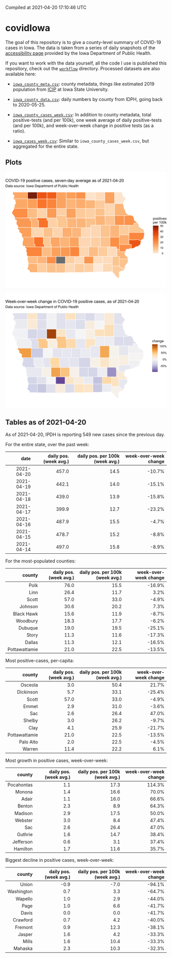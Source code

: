 Compiled at 2021-04-20 17:10:46 UTC

<!-- README.md is generated from README.Rmd. Please edit that file -->

# covidIowa

<!-- badges: start -->

<!-- badges: end -->

The goal of this repository is to give a county-level summary of
COVID-19 cases in Iowa. The data is taken from a series of daily
snapshots of the [accessibility
page](https://coronavirus.iowa.gov/pages/access) provided by the Iowa
Department of Public Health.

If you want to work with the data yourself, all the code I use is
published this repository, check out the [`workflow`](workflow)
directory. Processed datasets are also available here:

  - [`iowa_county_meta.csv`](https://raw.githubusercontent.com/ijlyttle/covidIowa/master/workflow/data/99-publish/iowa_county_meta.csv):
    county metadata, things like estimated 2019 population from
    [ICIP](https://www.icip.iastate.edu/tables/population/counties-estimates)
    at Iowa State University.

  - [`iowa_county_data.csv`](https://raw.githubusercontent.com/ijlyttle/covidIowa/master/workflow/data/99-publish/iowa_county_data.csv):
    daily numbers by county from IDPH, going back to 2020-05-25.

  - [`iowa_county_cases_week.csv`](https://raw.githubusercontent.com/ijlyttle/covidIowa/master/workflow/data/99-publish/iowa_county_data.csv):
    In addition to county metadata, total positive-tests (and per 100k),
    one week average of daily positive-tests (and per 100k), and
    week-over-week change in positive tests (as a ratio).

  - [`iowa_cases_week.csv`](https://raw.githubusercontent.com/ijlyttle/covidIowa/master/workflow/data/99-publish/iowa_cases_week.csv):
    Similar to `iowa_county_cases_week.csv`, but aggregated for the
    entire state.

## Plots

![](workflow/data/99-publish/iowa_cases.png)

![](workflow/data/99-publish/iowa_change.png)

## Tables as of 2021-04-20

As of 2021-04-20, IPDH is reporting 549 new cases since the previous
day.

For the entire state, over the past week:

|       date | daily pos. (week avg.) | daily pos. per 100k (week avg.) | week-over-week change |
| ---------: | ---------------------: | ------------------------------: | --------------------: |
| 2021-04-20 |                  457.0 |                            14.5 |               \-10.7% |
| 2021-04-19 |                  442.1 |                            14.0 |               \-15.1% |
| 2021-04-18 |                  439.0 |                            13.9 |               \-15.8% |
| 2021-04-17 |                  399.9 |                            12.7 |               \-23.2% |
| 2021-04-16 |                  487.9 |                            15.5 |                \-4.7% |
| 2021-04-15 |                  478.7 |                            15.2 |                \-8.8% |
| 2021-04-14 |                  497.0 |                            15.8 |                \-8.9% |

For the most-populated counties:

|        county | daily pos. (week avg.) | daily pos. per 100k (week avg.) | week-over-week change |
| ------------: | ---------------------: | ------------------------------: | --------------------: |
|          Polk |                   76.0 |                            15.5 |               \-16.9% |
|          Linn |                   26.4 |                            11.7 |                  3.2% |
|         Scott |                   57.0 |                            33.0 |                \-4.9% |
|       Johnson |                   30.6 |                            20.2 |                  7.3% |
|    Black Hawk |                   15.6 |                            11.9 |                \-8.7% |
|      Woodbury |                   18.3 |                            17.7 |                \-6.2% |
|       Dubuque |                   19.0 |                            19.5 |               \-25.1% |
|         Story |                   11.3 |                            11.6 |               \-17.3% |
|        Dallas |                   11.3 |                            12.1 |               \-16.5% |
| Pottawattamie |                   21.0 |                            22.5 |               \-13.5% |

Most positive-cases, per-capita:

|        county | daily pos. (week avg.) | daily pos. per 100k (week avg.) | week-over-week change |
| ------------: | ---------------------: | ------------------------------: | --------------------: |
|       Osceola |                    3.0 |                            50.4 |                 21.7% |
|     Dickinson |                    5.7 |                            33.1 |               \-25.4% |
|         Scott |                   57.0 |                            33.0 |                \-4.9% |
|         Emmet |                    2.9 |                            31.0 |                \-3.6% |
|           Sac |                    2.6 |                            26.4 |                 47.0% |
|        Shelby |                    3.0 |                            26.2 |                \-9.7% |
|          Clay |                    4.1 |                            25.9 |               \-21.7% |
| Pottawattamie |                   21.0 |                            22.5 |               \-13.5% |
|     Palo Alto |                    2.0 |                            22.5 |                \-4.5% |
|        Warren |                   11.4 |                            22.2 |                  6.1% |

Most growth in positive cases, week-over-week:

|     county | daily pos. (week avg.) | daily pos. per 100k (week avg.) | week-over-week change |
| ---------: | ---------------------: | ------------------------------: | --------------------: |
| Pocahontas |                    1.1 |                            17.3 |                114.3% |
|     Monona |                    1.4 |                            16.6 |                 70.0% |
|      Adair |                    1.1 |                            16.0 |                 66.6% |
|     Benton |                    2.3 |                             8.9 |                 64.3% |
|    Madison |                    2.9 |                            17.5 |                 50.0% |
|    Webster |                    3.0 |                             8.4 |                 47.4% |
|        Sac |                    2.6 |                            26.4 |                 47.0% |
|    Guthrie |                    1.6 |                            14.7 |                 38.4% |
|  Jefferson |                    0.6 |                             3.1 |                 37.4% |
|   Hamilton |                    1.7 |                            11.6 |                 35.7% |

Biggest decline in positive cases, week-over-week:

|     county | daily pos. (week avg.) | daily pos. per 100k (week avg.) | week-over-week change |
| ---------: | ---------------------: | ------------------------------: | --------------------: |
|      Union |                  \-0.9 |                           \-7.0 |               \-94.1% |
| Washington |                    0.7 |                             3.3 |               \-64.7% |
|    Wapello |                    1.0 |                             2.9 |               \-44.0% |
|       Page |                    1.0 |                             6.6 |               \-41.7% |
|      Davis |                    0.0 |                             0.0 |               \-41.7% |
|   Crawford |                    0.7 |                             4.2 |               \-40.0% |
|    Fremont |                    0.9 |                            12.3 |               \-38.1% |
|     Jasper |                    1.6 |                             4.2 |               \-33.3% |
|      Mills |                    1.6 |                            10.4 |               \-33.3% |
|    Mahaska |                    2.3 |                            10.3 |               \-32.3% |
